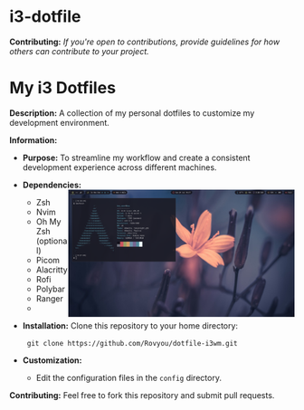 # i3-dotfile
**Contributing:**
*If you're open to contributions, provide guidelines for how others can contribute to your project.*

# My i3 Dotfiles
**Description:**
A collection of my personal dotfiles to customize my development environment.

**Information:**
* **Purpose:** To streamline my workflow and create a consistent development experience across different machines.
* **Dependencies:**
    <img src="https://github.com/Keyitdev/screenshots/blob/master/dotfiles/v3/screenshots/1.png?raw=true" alt="Rice Showcase" align="right" width="400px">
    * Zsh
    * Nvim
    * Oh My Zsh (optional)
    * Picom
    * Alacritty
    * Rofi
    * Polybar
    * Ranger
    * 
* **Installation:**
       Clone this repository to your home directory:

       
       git clone https://github.com/Rovyou/dotfile-i3wm.git
       
* **Customization:**
    * Edit the configuration files in the `config` directory.

**Contributing:**
Feel free to fork this repository and submit pull requests.

